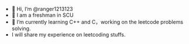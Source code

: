 - 👋 Hi, I’m @ranger1213123
- 👀 I am a freshman in SCU
- 🌱 I’m currently learning C++ and C，working on the leetcode problems solving.
- I will share my experience on leetcoding stuffs.

<!---
ranger1213123/ranger1213123 is a ✨ special ✨ repository because its `README.md` (this file) appears on your GitHub profile.
You can click the Preview link to take a look at your changes.
--->
